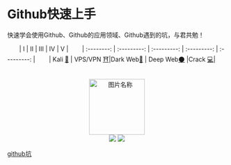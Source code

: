 # Github快速上手
快速学会使用Github、Github的应用领域、Github遇到的坑，与君共勉！

&nbsp;&nbsp;&nbsp;&nbsp;&nbsp;&nbsp;&nbsp;| Ⅰ | Ⅱ | Ⅲ | Ⅳ | Ⅴ |
&nbsp;&nbsp;&nbsp;&nbsp;&nbsp;&nbsp;&nbsp;| :--------: | :---------: | :---------: | :---------: | :---------: |
&nbsp;&nbsp;&nbsp;&nbsp;&nbsp;&nbsp;&nbsp;| Kali [💖](#-kali-linux) | VPS/VPN [⛩](#-vpsvpn)|Dark Web[🌚](#-dark-web) | Deep Web[🌑](#-deep-web) |Crack [💻](#-crack)| 
 
<br>
<div align="center">
    <img src="https://www.easyicon.net/api/resizeApi.php?id=1213004&size=128" width = "128" height = "128" alt="图片名称" />
    <br>
    <a href="Asciinema.md"> <img src="https://img.shields.io/badge/>-group-4ab8a1.svg"></a>
    <a href="https://legacy.gitbook.com/@wizardforcel"> <img src="https://img.shields.io/badge/_-gitbook-4ab8a1.svg"></a> 
</div>

[github坑](https://github.com/ckjbug/xiaokui/blob/master/%E7%BB%8F%E9%AA%8C%E4%B9%8B%E8%B0%88%EF%BC%88Github%E5%85%A5%E5%9D%91%EF%BC%89.md)
